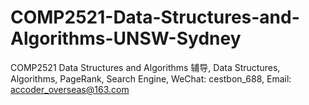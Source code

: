 # COMP2521-Data-Structures-and-Algorithms-UNSW-Sydney
COMP2521 Data Structures and Algorithms 辅导, Data Structures, Algorithms, PageRank, Search Engine, WeChat: cestbon_688, Email: accoder_overseas@163.com
